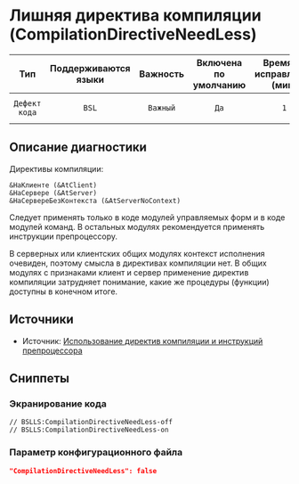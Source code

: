 # Лишняя директива компиляции (CompilationDirectiveNeedLess)

| Тип | Поддерживаются<br/>языки | Важность | Включена<br/>по умолчанию | Время на<br/>исправление (мин) | Тэги |
| :-: | :-: | :-: | :-: | :-: | :-: |
| `Дефект кода` | `BSL` | `Важный` | `Да` | `1` | `clumsy`<br/>`standard`<br/>`unpredictable` |

<!-- Блоки выше заполняются автоматически, не трогать -->
## Описание диагностики

Директивы компиляции:

```bsl
&НаКлиенте (&AtClient)
&НаСервере (&AtServer)
&НаСервереБезКонтекста (&AtServerNoContext)
```

Следует применять только в коде модулей управляемых форм и в коде модулей команд. В остальных модулях рекомендуется 
применять инструкции препроцессору.

В серверных или клиентских общих модулях контекст исполнения очевиден, поэтому смысла в директивах компиляции нет. 
В общих модулях с признаками клиент и сервер применение директив компиляции затрудняет понимание, какие же 
процедуры (функции) доступны в конечном итоге.

## Источники
* Источник: [Использование директив компиляции и инструкций препроцессора](https://its.1c.ru/db/v8std#content:439:hdoc)

## Сниппеты

<!-- Блоки ниже заполняются автоматически, не трогать -->
### Экранирование кода

```bsl
// BSLLS:CompilationDirectiveNeedLess-off
// BSLLS:CompilationDirectiveNeedLess-on
```

### Параметр конфигурационного файла

```json
"CompilationDirectiveNeedLess": false
```
